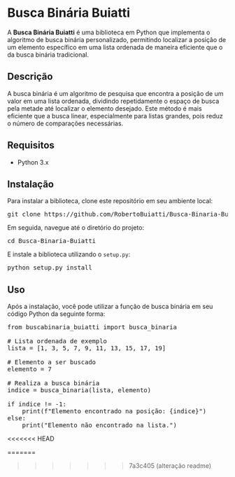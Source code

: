 # Busca Binária Buiatti

A **Busca Binária Buiatti** é uma biblioteca em Python que implementa o algoritmo de busca binária personalizado, permitindo localizar a posição de um elemento específico em uma lista ordenada de maneira eficiente que o da busca binária tradicional.

## Descrição

A busca binária é um algoritmo de pesquisa que encontra a posição de um valor em uma lista ordenada, dividindo repetidamente o espaço de busca pela metade até localizar o elemento desejado. Este método é mais eficiente que a busca linear, especialmente para listas grandes, pois reduz o número de comparações necessárias.

## Requisitos

* Python 3.x

## Instalação

Para instalar a biblioteca, clone este repositório em seu ambiente local:

<pre class="!overflow-visible" data-start="684" data-end="765"><span>git clone https://github.com/RobertoBuiatti/Busca-Binaria-Buiatti.git
</span></code></div></div></pre>

Em seguida, navegue até o diretório do projeto:

<pre class="!overflow-visible" data-start="818" data-end="854"><span>cd Busca-Binaria-Buiatti
</span></code></div></div></pre>

E instale a biblioteca utilizando o `setup.py`:

<pre class="!overflow-visible" data-start="907" data-end="942"><span>python setup.py install
</span></code></div></div></pre>

## Uso

Após a instalação, você pode utilizar a função de busca binária em seu código Python da seguinte forma:

<pre class="!overflow-visible" data-start="1059" data-end="1424"><span>from buscabinaria_buiatti import busca_binaria

# Lista ordenada de exemplo
lista = [1, 3, 5, 7, 9, 11, 13, 15, 17, 19]

# Elemento a ser buscado
elemento = 7

# Realiza a busca binária
indice = busca_binaria(lista, elemento)

if indice != -1:
    print(f"Elemento encontrado na posição: {indice}")
else:
    print("Elemento não encontrado na lista.")
</span></code></div></div></pre>
<<<<<<< HEAD


=======
>>>>>>> 7a3c405 (alteração readme)
